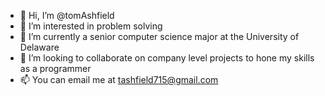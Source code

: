 - 👋 Hi, I’m @tomAshfield
- 👀 I’m interested in problem solving 
- 🌱 I’m currently a senior computer science major at the University of Delaware
- 💞️ I’m looking to collaborate on company level projects to hone my skills as a programmer
- 📫 You can email me at tashfield715@gmail.com

<!---
tomAshfield/tomAshfield is a ✨ special ✨ repository because its `README.md` (this file) appears on your GitHub profile.
You can click the Preview link to take a look at your changes.
--->
